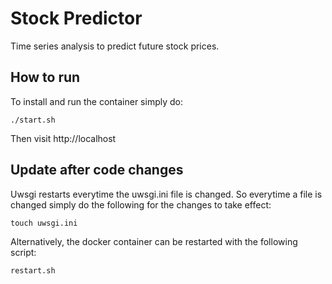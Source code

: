 # Stock Predictor

Time series analysis to predict future stock prices.

## How to run

To install and run the container simply do:

```
./start.sh
```

Then visit http://localhost

## Update after code changes

Uwsgi restarts everytime the uwsgi.ini file is changed. So everytime a file is changed simply do the following for the changes to take effect:

```
touch uwsgi.ini
```

Alternatively, the docker container can be restarted with the following script:

```
restart.sh
```
